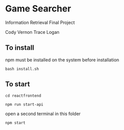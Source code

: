 # Game Searcher
Information Retrieval Final Project

Cody Vernon
Trace Logan

## To install
npm must be installed on the system before installation

`bash install.sh`

## To start

`cd reactfrontend`

`npm run start-api`

open a second terminal in this folder

`npm start`
